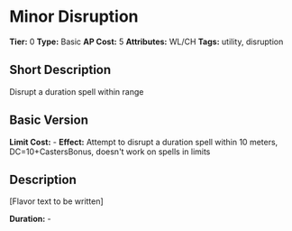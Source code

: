 # Minor Disruption

**Tier:** 0
**Type:** Basic
**AP Cost:** 5
**Attributes:** WL/CH
**Tags:** utility, disruption

## Short Description
Disrupt a duration spell within range

## Basic Version
**Limit Cost:** -
**Effect:** Attempt to disrupt a duration spell within 10 meters, DC=10+CastersBonus, doesn't work on spells in limits

## Description
[Flavor text to be written]

**Duration:** -